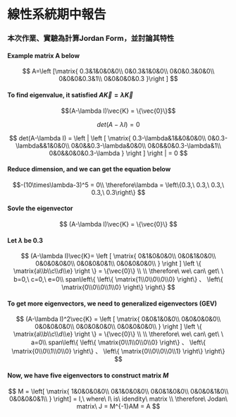 # 線性系統期中報告
### 本次作業、實驗為計算Jordan Form，並討論其特性

#### Example matrix A below
$$
A=\left [\matrix{
0.3&1&0&0&0\\
0&0.3&1&0&0\\
0&0&0.3&0&0\\
0&0&0&0.3&1\\
0&0&0&0&0.3
}\right ]
$$
#### To find eigenvalue, it satisfied $A\vec{K} = \lambda\vec{K}$

$$(A-\lambda I)\vec{K} = \{\vec{0}\}$$

$$det(A-\lambda I) = 0$$

$$
det(A-\lambda I) = 
\left |
\left [
\matrix{
    0.3-\lambda&1&&0&0&0\\
    0&0.3-\lambda&&1&0&0\\
    0&0&&0.3-\lambda&0&0\\
    0&0&&0&0.3-\lambda&1\\
    0&0&&0&0&0.3-\lambda
    }
\right ]
\right |
= 0
$$

#### Reduce dimension, and we can get the equation below

$$-(10\times\lambda-3)^5 = 0\\
\therefore\lambda = \left\{0.3,\ 0.3,\ 0.3,\ 0.3,\ 0.3\right\}
$$

#### Sovle the eigenvector

$$
(A-\lambda I)\vec{K} = \{\vec{0}\}
$$

#### Let $\lambda$ be 0.3

$$
(A-\lambda I)\vec{K}= 
\left [
\matrix{
    0&1&0&0&0\\
    0&0&1&0&0\\
    0&0&0&0&0\\
    0&0&0&0&1\\
    0&0&0&0&0\\
    }
\right ]
    \left \{
    \matrix{a\\b\\c\\d\\e}
    \right \} = \{\vec{0}\}
    \\ 
    \\ 
    \therefore\ we\ can\ get\ \ b=0,\ c=0,\ e=0\\
    span\left\{
    \left\{
    \matrix{1\\0\\0\\0\\0}
    \right\}
    、
    \left\{
    \matrix{0\\0\\0\\1\\0}
    \right\}
    \right\}
$$

#### To get more eigenvectors, we need to generalized eigenvectors (GEV)

$$
(A-\lambda I)^2\vec{K} = 
\left [
\matrix{
    0&0&1&0&0\\
    0&0&0&0&0\\
    0&0&0&0&0\\
    0&0&0&0&0\\
    0&0&0&0&0\\
    }
\right ]
    \left \{
    \matrix{a\\b\\c\\d\\e}
    \right \} = \{\vec{0}\}
    \\ 
    \\ 
    \therefore\ we\ can\ get\ \ a=0\\
    span\left\{
    \left\{
    \matrix{0\\1\\0\\0\\0}
    \right\}
    、
    \left\{
    \matrix{0\\0\\1\\0\\0}
    \right\}
    、
    \left\{
    \matrix{0\\0\\0\\0\\1}
    \right\}
    \right\}
$$

#### Now, we have five eigenvectors to construct matrix $M$
$$
M = 
\left[
\matrix{
    1&0&0&0&0\\
    0&1&0&0&0\\
    0&0&1&0&0\\
    0&0&0&1&0\\
    0&0&0&0&1\\
}
\right]
= I,\ where\ I\ is\ idendity\ matrix
\\
\therefore\ Jodan\ matrix\ J = M^{-1}AM = A
$$
